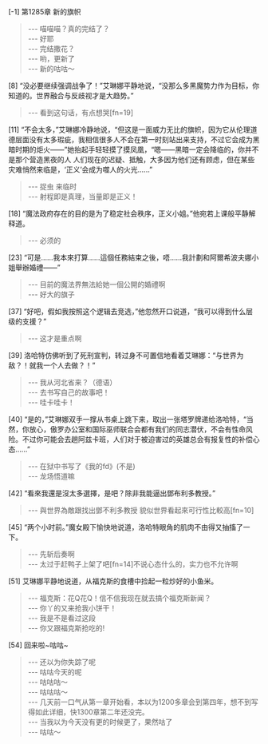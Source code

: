 
[-1] 第1285章 新的旗帜
>--- 喵喵喵？真的完结了？<br>
>--- 好耶<br>
>--- 完结撒花？<br>
>--- 哟，更新了<br>
>--- 新的咕咕～<br>

[8] “没必要继续强调战争了！”艾琳娜平静地说，“没那么多黑魔势力作为目标，你知道的。世界融合与反歧视才是大趋势。”
>--- 看到这句话，有点想哭[fn=19]<br>

[11] “不会太多，”艾琳娜冷静地说，“但这是一面威力无比的旗帜，因为它从伦理道德层面没有太多瑕疵，我相信很多人不会在第一时刻站出来支持，不过它会成为黑暗时期的炬火——”她抬起手轻轻摸了摸凤凰，“嗯——黑暗一定会降临的，你并不是那个营造黑夜的人 人们现在的迟疑、抵触，大多因为他们还有顾虑，但在某些灾难悄然来临是，‘正义’会成为噬人的火光……”
>--- 捉虫 来临时<br>
>--- 射程即是真理，当量即是正义！<br>

[18] “魔法政府存在的目的是为了稳定社会秩序，正义小姐。”他宛若上课般平静解释道。
>--- 必须的<br>

[23] “可是……我本來打算……這個任務結束之後，唔……我計劃和阿爾希波夫娜小姐舉辦婚禮——”
>--- 目前的魔法界無法給她一個公開的婚禮啊<br>
>--- 好大的旗子<br>

[37] “好吧，假如我按照这个逻辑去竞选，”他忽然开口说道，“我可以得到什么层级的支援？”
>--- 这才是重点啊<br>

[39] 洛哈特仿佛听到了死刑宣判，转过身不可置信地看着艾琳娜：“与世界为敌？！就我一个人去做？！”
>--- 我从河北省来？（德语）<br>
>--- 去书写自己的故事吧！<br>
>--- 哇卡哇卡！<br>

[40] “是的，”艾琳娜双手一撑从书桌上跳下来，取出一张塔罗牌递给洛哈特，“当然，你放心，傲罗办公室和国际巫师联合会都有我们的同志潜伏，不会有性命风险。不过你可能会去趟阿兹卡班，人们对于被迫害过的英雄总会有报复性的补偿心态……”
>--- 在狱中书写了《我的fd》(不是)<br>
>--- 龙场悟道嘛<br>

[42] “看來我還是沒太多選擇，是吧？除非我能逼出鄧布利多教授。”
>--- 與世界為敵跟找出鄧不利多教授
貌似世界看起來可行性比較高[fn=10]<br>

[45] “两个小时前。”魔女殿下愉快地说道，洛哈特眼角的肌肉不由得又抽搐了一下。
>--- 先斩后奏啊<br>
>--- 太过于赶鸭子上架了吧[fn=14]不说心态什么的，实力也不允许啊<br>

[51] 艾琳娜平静地说道，从福克斯的食槽中捡起一粒炒好的小鱼米。
>--- 福克斯：花Q花Q！信不信我现在就去搞个福克斯新闻？<br>
>--- 你丫的又来抢我小饼干！<br>
>--- 我是不是看过这段<br>
>--- 你又跟福克斯抢吃的!<br>

[54] 回来啦~咕咕~
>--- 还以为你失踪了呢<br>
>--- 咕咕今天的呢<br>
>--- 咕咕咕～<br>
>--- 咕咕咕～<br>
>--- 几天前一口气从第一章开始看，本以为1200多章会到第四年，想不到写得如此详细，快1300章第二年还没完。<br>
>--- 当我以为今天没有更的时候更了，果然咕了<br>
>--- 咕咕～<br>

